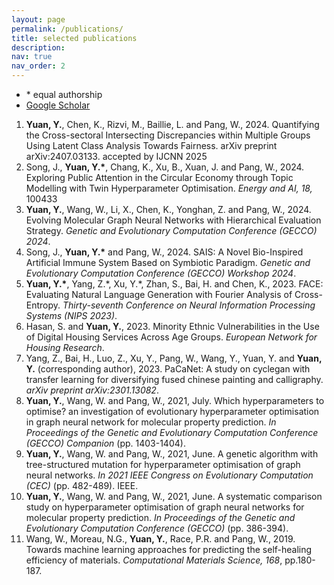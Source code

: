 ```yaml
---
layout: page
permalink: /publications/
title: selected publications
description: 
nav: true
nav_order: 2
---
```

* \* equal authorship
* <a href= 'https://scholar.google.com/citations?user=nT2T8M4AAAAJ&hl=en'>Google Scholar</a>

<ol>
<li><b>Yuan, Y.</b>, Chen, K., Rizvi, M., Baillie, L. and Pang, W., 2024. Quantifying the Cross-sectoral Intersecting Discrepancies within Multiple Groups Using Latent Class Analysis Towards Fairness. arXiv preprint arXiv:2407.03133. accepted by IJCNN 2025</li>

<li>Song, J., <b>Yuan, Y.*</b>, Chang, K., Xu, B., Xuan, J. and Pang, W., 2024. Exploring Public Attention in the Circular Economy through Topic Modelling with Twin Hyperparameter Optimisation. <i>Energy and AI, 18,</i> 100433</li>

<li><b>Yuan, Y.</b>, Wang, W., Li, X., Chen, K., Yonghan, Z. and Pang, W., 2024. Evolving Molecular Graph Neural Networks with Hierarchical Evaluation Strategy. <i>Genetic and Evolutionary Computation Conference (GECCO) 2024</i>.</li>

<li>Song, J., <b>Yuan, Y.*</b> and Pang, W., 2024. SAIS: A Novel Bio-Inspired Artificial Immune System Based on Symbiotic Paradigm. <i>Genetic and Evolutionary Computation Conference (GECCO) Workshop 2024</i>.</li>

<li><b>Yuan, Y.*</b>, Yang, Z.*, Xu, Y.*, Zhan, S., Bai, H. and Chen, K., 2023. FACE: Evaluating Natural Language Generation with Fourier Analysis of Cross-Entropy. <i>Thirty-seventh Conference on Neural Information Processing Systems (NIPS 2023)</i>.</li>

<li>Hasan, S. and <b>Yuan, Y.</b>, 2023. Minority Ethnic Vulnerabilities in the Use of Digital Housing Services Across Age Groups. <i>European Network for Housing Research</i>.</li>

<li>Yang, Z., Bai, H., Luo, Z., Xu, Y., Pang, W., Wang, Y., Yuan, Y. and <b>Yuan, Y.</b> (corresponding author), 2023. PaCaNet: A study on cyclegan with transfer learning for diversifying fused chinese painting and calligraphy. <i>arXiv preprint arXiv:2301.13082</i>.</li>

<li><b>Yuan, Y.</b>, Wang, W. and Pang, W., 2021, July. Which hyperparameters to optimise? an investigation of evolutionary hyperparameter optimisation in graph neural network for molecular property prediction. <i>In Proceedings of the Genetic and Evolutionary Computation Conference (GECCO) Companion</i> (pp. 1403-1404).</li>

<li><b>Yuan, Y.</b>, Wang, W. and Pang, W., 2021, June. A genetic algorithm with tree-structured mutation for hyperparameter optimisation of graph neural networks. <i>In 2021 IEEE Congress on Evolutionary Computation (CEC) </i>(pp. 482-489). IEEE.</li>

<li><b>Yuan, Y.</b>, Wang, W. and Pang, W., 2021, June. A systematic comparison study on hyperparameter optimisation of graph neural networks for molecular property prediction. <i>In Proceedings of the Genetic and Evolutionary Computation Conference (GECCO)</i> (pp. 386-394).</li>

<!-- <li><b>Yuan, Y.*</b>, Wang, W.*, Coghill, G.M. and Pang, W., 2021. A novel genetic algorithm with hierarchical evaluation strategy for hyperparameter optimisation of graph neural networks.  <i>arXiv preprint arXiv:2101.09300</i>.</li> -->

<li>Wang, W., Moreau, N.G., <b>Yuan, Y.</b>, Race, P.R. and Pang, W., 2019. Towards machine learning approaches for predicting the self-healing efficiency of materials.  <i>Computational Materials Science, 168</i>, pp.180-187.</li>